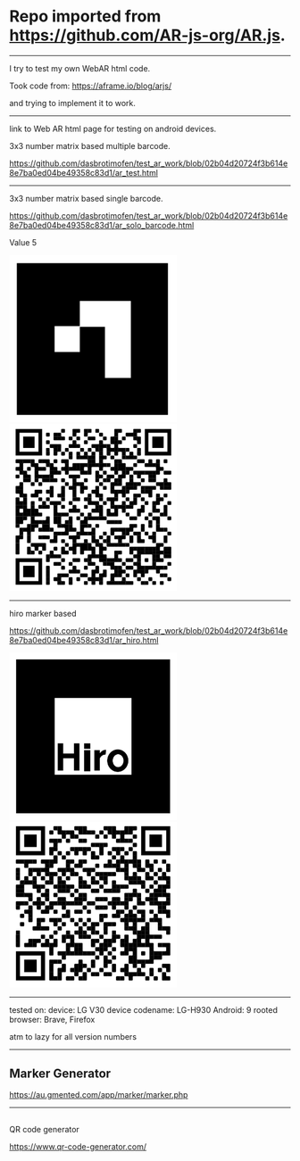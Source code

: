 # Repo imported from https://github.com/AR-js-org/AR.js.

---

I try to test my own WebAR html code.

Took code from:
https://aframe.io/blog/arjs/

and trying to implement it to work.

---

link to Web AR html page for testing on android devices.

3x3 number matrix based multiple barcode.

https://github.com/dasbrotimofen/test_ar_work/blob/02b04d20724f3b614e8e7ba0ed04be49358c83d1/ar_test.html

---

3x3 number matrix based single barcode.

https://github.com/dasbrotimofen/test_ar_work/blob/02b04d20724f3b614e8e7ba0ed04be49358c83d1/ar_solo_barcode.html

Value 5

<p float="left">
<img src="https://github.com/dasbrotimofen/test_ar_work/blob/252498c33242c9e04950fce4070fabb92ef90c8d/markers/5_border.png" width="300" />
<img src="https://github.com/dasbrotimofen/test_ar_work/blob/bc8fb69b08cdf80c4551c5c0dd63d4f7310776eb/qr_codes/solo_object_qr.png" width="300" />
</p>



---

hiro marker based

https://github.com/dasbrotimofen/test_ar_work/blob/02b04d20724f3b614e8e7ba0ed04be49358c83d1/ar_hiro.html

<p float="left">
<img src="https://github.com/dasbrotimofen/test_ar_work/blob/6b04ce3328f6dab12b875d11a8205321aeb840c1/markers/hiro.png" width="300" /> <img src="https://github.com/dasbrotimofen/test_ar_work/blob/bc8fb69b08cdf80c4551c5c0dd63d4f7310776eb/qr_codes/hiro_qr.png" width="300" />
</p>


---



tested on: 
device: LG V30
device codename: LG-H930
Android: 9 
rooted
browser: Brave, Firefox

atm to lazy for all version numbers

---

## Marker Generator
https://au.gmented.com/app/marker/marker.php

---

##
QR code generator 

https://www.qr-code-generator.com/
